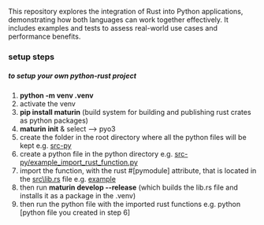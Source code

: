 This repository explores the integration of Rust into Python applications, demonstrating how both languages can work together effectively. It includes examples and tests to assess real-world use cases and performance benefits.



### setup steps
##### to setup your own python-rust project

1. **python -m venv .venv**
2. activate the venv
3. **pip install maturin** (build system for building and publishing rust crates as python packages)
4. **maturin init** \& select --> pyo3
5. create the folder in the root directory where all the python files will be kept e.g. [src-py](https://github.com/AranMesquita/Using-Rust-in-Python/tree/main/src-py)
6. create a python file in the python directory e.g. [src-py/example_import_rust_function.py](https://github.com/AranMesquita/Using-Rust-in-Python/blob/main/src-py/example_import_rust_function.py)
7. import the function, with the rust #\[pymodule] attribute, that is located in the [src\\lib.rs](https://github.com/AranMesquita/Using-Rust-in-Python/blob/main/src/lib.rs) file e.g. [example](https://github.com/AranMesquita/Using-Rust-in-Python/blob/main/src-py/example_import_rust_function.py)
8. then run **maturin develop --release** (which builds the lib.rs file and installs it as a package in the .venv)
9. then run the python file with the imported rust functions e.g. python [python file you created in step 6]
